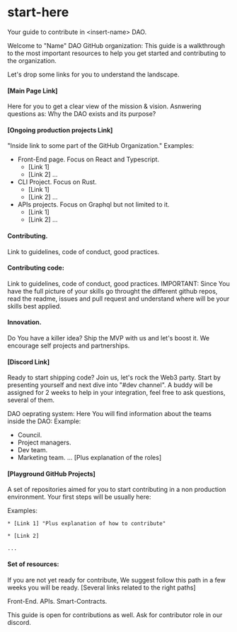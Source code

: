 # start-here
Your guide to contribute in &lt;insert-name> DAO.

Welcome to "Name" DAO GitHub organization: 
This guide is a walkthrough to the most important resources to help you get started and contributing to the organization.

Let's drop some links for you to understand the landscape.

#### [Main Page Link] 
Here for you to get a clear view of the mission & vision.
Asnwering questions as: Why the DAO exists and its purpose?

#### [Ongoing production projects Link] 
"Inside link to some part of the GitHub Organization."
Examples:
  * Front-End page. Focus on React and Typescript.
    * [Link 1]
    * [Link 2]
    ...
  * CLI Project. Focus on Rust.
    * [Link 1]
    * [Link 2]
    ...
  * APIs projects. Focus on Graphql but not limited to it.
    * [Link 1]
    * [Link 2]
    ...

#### Contributing.
Link to guidelines, code of conduct, good practices.

#### Contributing code:
Link to guidelines, code of conduct, good practices.
IMPORTANT: Since You have the full picture of your skills go throught the different github repos, read the readme, issues and pull request and understand where will be your skills best applied.

#### Innovation.
Do You have a killer idea? Ship the MVP with us and let's boost it.
We encourage self projects and partnerships.

#### [Discord Link] 
Ready to start shipping code? Join us, let's rock the Web3 party. Start by presenting yourself and next dive into "#dev channel".
A buddy will be assigned for <time-frame> 2 weeks to help in your integration, feel free to ask questions, several of them.

DAO oeprating system:
Here You will find information about the teams inside the DAO:
Example:
 * Council. 
 * Project managers.
 * Dev team.
 * Marketing team.
 ...
[Plus explanation of the roles]

#### [Playground GitHub Projects]
A set of repositories aimed for you to start contributing in a non production environment. Your first steps will be usually here:

Examples:

    * [Link 1] "Plus explanation of how to contribute"
    
    * [Link 2]
    
    ...
    
    
#### Set of resources:
If you are not yet ready for contribute, We suggest follow this path in a few weeks you will be ready.
[Several links related to the right paths]

Front-End.
APIs.
Smart-Contracts.

This guide is open for contributions as well.
Ask for contributor role in our discord.

